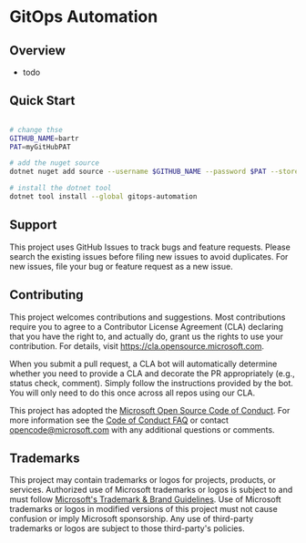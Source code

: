 # GitOps Automation

## Overview

- todo

## Quick Start

```bash

# change thse
GITHUB_NAME=bartr
PAT=myGitHubPAT

# add the nuget source
dotnet nuget add source --username $GITHUB_NAME --password $PAT --store-password-in-clear-text --name goa "https://nuget.pkg.github.com/bartr/index.json"

# install the dotnet tool
dotnet tool install --global gitops-automation

```

## Support

This project uses GitHub Issues to track bugs and feature requests. Please search the existing issues before filing new issues to avoid duplicates. For new issues, file your bug or feature request as a new issue.

## Contributing

This project welcomes contributions and suggestions. Most contributions require you to agree to a Contributor License Agreement (CLA) declaring that you have the right to, and actually do, grant us the rights to use your contribution. For details, visit <https://cla.opensource.microsoft.com>.

When you submit a pull request, a CLA bot will automatically determine whether you need to provide a CLA and decorate the PR appropriately (e.g., status check, comment). Simply follow the instructions provided by the bot. You will only need to do this once across all repos using our CLA.

This project has adopted the [Microsoft Open Source Code of Conduct](https://opensource.microsoft.com/codeofconduct/). For more information see the [Code of Conduct FAQ](https://opensource.microsoft.com/codeofconduct/faq/) or contact [opencode@microsoft.com](mailto:opencode@microsoft.com) with any additional questions or comments.

## Trademarks

This project may contain trademarks or logos for projects, products, or services. Authorized use of Microsoft trademarks or logos is subject to and must follow [Microsoft's Trademark & Brand Guidelines](https://www.microsoft.com/en-us/legal/intellectualproperty/trademarks/usage/general). Use of Microsoft trademarks or logos in modified versions of this project must not cause confusion or imply Microsoft sponsorship. Any use of third-party trademarks or logos are subject to those third-party's policies.
